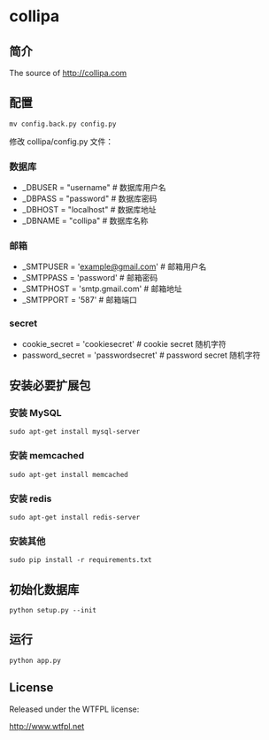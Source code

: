 collipa
=======
## 简介

The source of <http://collipa.com>

## 配置

```
mv config.back.py config.py
```
修改 collipa/config.py 文件：

### 数据库

- _DBUSER = "username" # 数据库用户名
- _DBPASS = "password" # 数据库密码
- _DBHOST = "localhost" # 数据库地址
- _DBNAME = "collipa" # 数据库名称

### 邮箱

- _SMTPUSER = 'example@gmail.com' # 邮箱用户名
- _SMTPPASS = 'password' # 邮箱密码
- _SMTPHOST = 'smtp.gmail.com' # 邮箱地址
- _SMTPPORT = '587' # 邮箱端口

### secret

- cookie_secret = 'cookiesecret' # cookie secret 随机字符
- password_secret = 'passwordsecret' # password secret 随机字符

## 安装必要扩展包

### 安装 MySQL

```
sudo apt-get install mysql-server
```

### 安装 memcached

```
sudo apt-get install memcached
```

### 安装 redis

```
sudo apt-get install redis-server
```

### 安装其他

```
sudo pip install -r requirements.txt
```

## 初始化数据库

```
python setup.py --init
```

## 运行

```
python app.py
```

## License

Released under the WTFPL license:

http://www.wtfpl.net
